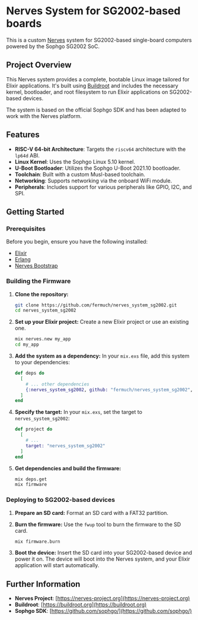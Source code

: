 # Nerves System for SG2002-based boards

This is a custom [Nerves](https://nerves-project.org) system for SG2002-based single-board computers powered by the Sophgo SG2002 SoC.

## Project Overview

This Nerves system provides a complete, bootable Linux image tailored for Elixir applications. It's built using [Buildroot](https://buildroot.org) and includes the necessary kernel, bootloader, and root filesystem to run Elixir applications on SG2002-based devices.

The system is based on the official Sophgo SDK and has been adapted to work with the Nerves platform.

## Features

*   **RISC-V 64-bit Architecture**: Targets the `riscv64` architecture with the `lp64d` ABI.
*   **Linux Kernel**: Uses the Sophgo Linux 5.10 kernel.
*   **U-Boot Bootloader**: Utilizes the Sophgo U-Boot 2021.10 bootloader.
*   **Toolchain**: Built with a custom Musl-based toolchain.
*   **Networking**: Supports networking via the onboard WiFi module.
*   **Peripherals**: Includes support for various peripherals like GPIO, I2C, and SPI.

## Getting Started

### Prerequisites

Before you begin, ensure you have the following installed:

*   [Elixir](https://elixir-lang.org/install.html)
*   [Erlang](https://www.erlang.org/downloads)
*   [Nerves Bootstrap](https://hexdocs.pm/nerves_bootstrap/Nerves.Bootstrap.html)

### Building the Firmware

1.  **Clone the repository:**
    ```bash
    git clone https://github.com/fermuch/nerves_system_sg2002.git
    cd nerves_system_sg2002
    ```

2.  **Set up your Elixir project:**
    Create a new Elixir project or use an existing one.

    ```bash
    mix nerves.new my_app
    cd my_app
    ```

3.  **Add the system as a dependency:**
    In your `mix.exs` file, add this system to your dependencies:

    ```elixir
    def deps do
      [
        # ... other dependencies
        {:nerves_system_sg2002, github: "fermuch/nerves_system_sg2002", tag: "v0.1.0"}
      ]
    end
    ```

4.  **Specify the target:**
    In your `mix.exs`, set the target to `nerves_system_sg2002`:

    ```elixir
    def project do
      [
        # ...
        target: "nerves_system_sg2002"
      ]
    end
    ```

5.  **Get dependencies and build the firmware:**
    ```bash
    mix deps.get
    mix firmware
    ```

### Deploying to SG2002-based devices

1.  **Prepare an SD card:**
    Format an SD card with a FAT32 partition.

2.  **Burn the firmware:**
    Use the `fwup` tool to burn the firmware to the SD card.

    ```bash
    mix firmware.burn
    ```

3.  **Boot the device:**
    Insert the SD card into your SG2002-based device and power it on. The device will boot into the Nerves system, and your Elixir application will start automatically.

## Further Information

*   **Nerves Project**: [https://nerves-project.org](https://nerves-project.org)
*   **Buildroot**: [https://buildroot.org](https://buildroot.org)
*   **Sophgo SDK**: [https://github.com/sophgo/](https://github.com/sophgo/)
